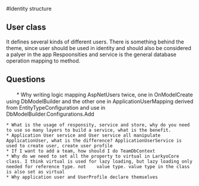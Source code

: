 #Identity structure
## User class
  It defines several kinds of different users. There is something behind the theme, since user should be used in identity and should also be considered a palyer in the app
  Respoonsities and service is the general database operation mapping to method.
## Questions
　　* Why writing logic mapping AspNetUsers twice, one in OnModelCreate using DbModelBuilder and the other one in ApplicationUserMapping derived from EntityTypeConfiguration  and use in DbModelBuilder.Configurations.Add

    * What is the usage of responsity, service and store, why do you need to use so many layers to build a service, what is the benefit.
    * Application User service and User service all manipulate ApplicationUser, what is the difference? ApplicationUserService is used to create user, create user profile
    * If I want to add a team, how should I do TeamDbContext
    * Why do we need to set all the property to virtual in LarkyoCore class. I think virtual is used for lazy loading, but lazy loading only needed for reference type. not    value type. value type in the class is also set as virtual
    * Why application user and UserProfile declare themselves 
